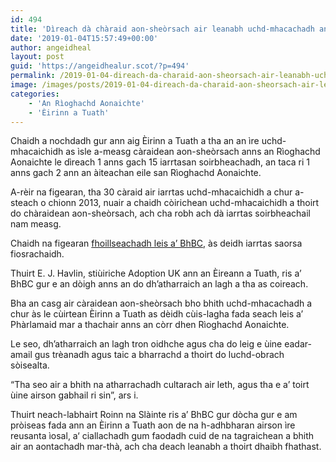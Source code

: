 ```yaml
---
id: 494
title: 'Dìreach dà chàraid aon-sheòrsach air leanabh uchd-mhacachadh ann an Èirinn a Tuath o chionn 2013'
date: '2019-01-04T15:57:49+00:00'
author: angeidheal
layout: post
guid: 'https://angeidhealur.scot/?p=494'
permalink: /2019-01-04-direach-da-charaid-aon-sheorsach-air-leanabh-uchd-mhacachadh-ann-an-eirinn-a-tuath-o-chionn-2013/
image: /images/posts/2019-01-04-direach-da-charaid-aon-sheorsach-air-leanabh-uchd-mhacachadh-ann-an-eirinn-a-tuath-o-chionn-2013.webp
categories:
    - 'An Rìoghachd Aonaichte'
    - 'Èirinn a Tuath'
---
```


Chaidh a nochdadh gur ann aig Èirinn a Tuath a tha an an ìre uchd-mhacaichidh as ìsle a-measg càraidean aon-sheòrsach anns an Rìoghachd Aonaichte le dìreach 1 anns gach 15 iarrtasan soirbheachadh, an taca ri 1 anns gach 2 ann an àiteachan eile san Rìoghachd Aonaichte.

A-rèir na figearan, tha 30 càraid air iarrtas uchd-mhacaichidh a chur a-steach o chionn 2013, nuair a chaidh còirichean uchd-mhacaichidh a thoirt do chàraidean aon-sheòrsach, ach cha robh ach dà iarrtas soirbheachail nam measg.

Chaidh na figearan [fhoillseachadh leis a’ BhBC](https://www.bbc.co.uk/news/uk-northern-ireland-46568434), às deidh iarrtas saorsa fiosrachaidh.

Thuirt E. J. Havlin, stiùiriche Adoption UK ann an Èireann a Tuath, ris a’ BhBC gur e an dòigh anns an do dh’atharraich an lagh a tha as coireach.

Bha an casg air càraidean aon-sheòrsach bho bhith uchd-mhacachadh a chur às le cùirtean Èirinn a Tuath as dèidh cùis-lagha fada seach leis a’ Phàrlamaid mar a thachair anns an còrr dhen Rìoghachd Aonaichte.

Le seo, dh’atharraich an lagh tron oidhche agus cha do leig e ùine eadar-amail gus trèanadh agus taic a bharrachd a thoirt do luchd-obrach sòisealta.

“Tha seo air a bhith na atharrachadh cultarach air leth, agus tha e a’ toirt ùine airson gabhail ri sin”, ars i.

Thuirt neach-labhairt Roinn na Slàinte ris a’ BhBC gur dòcha gur e am pròiseas fada ann an Èirinn a Tuath aon de na h-adhbharan airson ìre reusanta ìosal, a‘ ciallachadh gum faodadh cuid de na tagraichean a bhith air an aontachadh mar-thà, ach cha deach leanabh a thoirt dhaibh fhathast.
